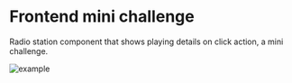 # Frontend mini challenge
Radio station component that shows playing details on click action, a mini challenge.

![example](https://i.imgur.com/x2n1xdx.gif)
